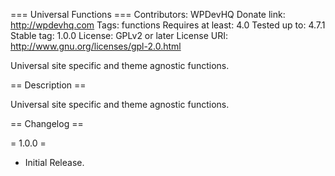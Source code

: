 === Universal Functions ===
Contributors: WPDevHQ
Donate link: http://wpdevhq.com
Tags: functions
Requires at least: 4.0
Tested up to: 4.7.1
Stable tag: 1.0.0
License: GPLv2 or later
License URI: http://www.gnu.org/licenses/gpl-2.0.html

Universal site specific and theme agnostic functions.

== Description ==

Universal site specific and theme agnostic functions.

== Changelog ==

= 1.0.0 =
* Initial Release.
